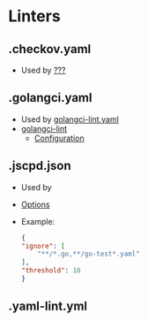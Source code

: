 # Linters

## .checkov.yaml

- Used by [???](https://)

## .golangci.yaml

- Used by [golangci-lint.yaml](../workflows/golangci-lint.yaml)
- [golangci-lint](https://golangci-lint.run/)
  - [Configuration](https://golangci-lint.run/usage/configuration/)

## .jscpd.json

- Used by
- [Options](https://github.com/kucherenko/jscpd/tree/master/apps/jscpd#options)
- Example:

    ```json
    {
    "ignore": [
        "**/*.go,**/go-test*.yaml"
    ],
    "threshold": 10
    }
    ```

## .yaml-lint.yml

